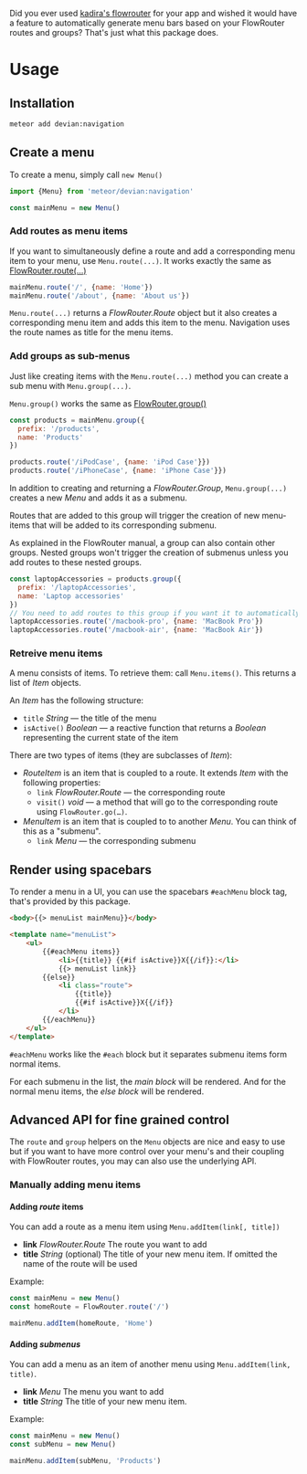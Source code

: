 Did you ever used [kadira's flowrouter](https://github.com/kadirahq/flow-router) for your app and wished it would have a feature to automatically generate menu bars based on your FlowRouter routes and groups? That's just what this package does.

# Usage

## Installation

```sh
meteor add devian:navigation
```

## Create a menu

To create a menu, simply call `new Menu()`

```javascript
import {Menu} from 'meteor/devian:navigation'

const mainMenu = new Menu()
```

### Add routes as menu items

If you want to simultaneously define a route and add a corresponding menu item to your menu, use `Menu.route(...)`. It works exactly the same as [FlowRouter.route(...)](https://github.com/kadirahq/flow-router#routes-definition)

```javascript
mainMenu.route('/', {name: 'Home'})
mainMenu.route('/about', {name: 'About us'})
```

`Menu.route(...)` returns a *FlowRouter.Route* object but it also creates a corresponding menu item and adds this item to the menu. Navigation uses the route names as title for the menu items.

### Add groups as sub-menus 

Just like creating items with the `Menu.route(...)` method you can create a sub menu with `Menu.group(...)`.

`Menu.group()` works the same as [FlowRouter.group()](https://github.com/kadirahq/flow-router#group-routes)

```javascript
const products = mainMenu.group({
  prefix: '/products',
  name: 'Products'
})

products.route('/iPodCase', {name: 'iPod Case'}})
products.route('/iPhoneCase', {name: 'iPhone Case'}})
```

In addition to creating and returning a *FlowRouter.Group*, `Menu.group(...)` creates a new *Menu* and adds it as a submenu.

Routes that are added to this group will trigger the creation of new menu-items that will be added to its corresponding submenu.

As explained in the FlowRouter manual, a group can also contain other groups. Nested groups won't trigger the creation of submenus unless you add routes to these nested groups.

```javascript
const laptopAccessories = products.group({
  prefix: '/laptopAccessories',
  name: 'Laptop accessories'
})
// You need to add routes to this group if you want it to automatically appear in the menu
laptopAccessories.route('/macbook-pro', {name: 'MacBook Pro'})
laptopAccessories.route('/macbook-air', {name: 'MacBook Air'})
```

### Retreive menu items

A menu consists of items. To retrieve them: call `Menu.items()`. This returns a list of *Item* objects.

An *Item* has the following structure:

-   `title` *String* — the title of the menu
-   `isActive()` *Boolean* — a reactive function that returns a *Boolean* representing the current state of the item

There are two types of items (they are subclasses of *Item*):

-   *RouteItem* is an item that is coupled to a route. It extends *Item* with the following properties:
    -   `link` *FlowRouter.Route* — the corresponding route
    -   `visit()` *void* — a method that will go to the corresponding route using `FlowRouter.go(…)`.
-   *MenuItem* is an item that is coupled to to another *Menu*. You can think of this as a "submenu".
    -   `link` *Menu* — the corresponding submenu

## Render using spacebars

To render a menu in a UI, you can use the spacebars `#eachMenu` block tag, that's provided by this package.

```html
<body>{{> menuList mainMenu}}</body>

<template name="menuList">
    <ul>
        {{#eachMenu items}}
            <li>{{title}} {{#if isActive}}X{{/if}}:</li>
            {{> menuList link}}
        {{else}}
            <li class="route">
                {{title}}
                {{#if isActive}}X{{/if}}
            </li>
        {{/eachMenu}}
    </ul>
</template>
```

`#eachMenu` works like the `#each` block but it separates submenu items form normal items.

For each submenu in the list, the *main block* will be rendered. And for the normal menu items, the *else block*  will be rendered.

## Advanced API for fine grained control

The `route` and `group` helpers on the `Menu` objects are nice and easy to use but if you want to have more control over your menu's and their coupling with FlowRouter routes, you may can also use the underlying API.

### Manually adding menu items

#### Adding *route* items

You can add a route as a menu item using `Menu.addItem(link[, title])`

-   **link** *FlowRouter.Route* The route you want to add
-   **title** *String* (optional) The title of your new menu item. If omitted the name of the route will be used

Example:

```javascript
const mainMenu = new Menu()
const homeRoute = FlowRouter.route('/')

mainMenu.addItem(homeRoute, 'Home')
```

#### Adding *submenus*

You can add a menu as an item of another menu using `Menu.addItem(link, title)`.

-   **link** *Menu* The menu you want to add
-   **title** *String* The title of your new menu item.

Example:

```javascript
const mainMenu = new Menu()
const subMenu = new Menu()

mainMenu.addItem(subMenu, 'Products')
```